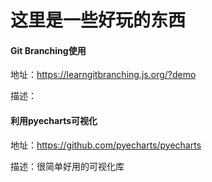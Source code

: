 # 这里是一些好玩的东西

#### Git Branching使用

地址：https://learngitbranching.js.org/?demo

描述：

#### 利用pyecharts可视化

地址：https://github.com/pyecharts/pyecharts

描述：很简单好用的可视化库